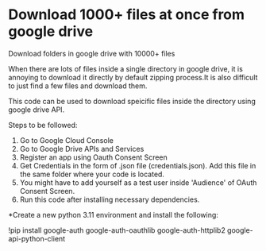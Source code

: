 # Download 1000+ files at once from google drive
Download folders in google drive with 10000+ files

When there are lots of files inside a single directory in google drive, it is annoying to download it directly by default zipping process.It is also difficult to just find a few files and download them.

This code can be used to download speicific files inside the directory using google drive API.

Steps to be followed:
1. Go to Google Cloud Console
2. Go to Google Drive APIs and Services
3. Register an app using Oauth Consent Screen
4. Get Credentials in the form of .json file (credentials.json). Add this file in the same folder where your code is located.
5. You might have to add yourself as a test user inside 'Audience' of OAuth Consent Screen.
6. Run this code after installing necessary dependencies.


*Create a new python 3.11 environment and install the following:
   
!pip install google-auth google-auth-oauthlib google-auth-httplib2 google-api-python-client
